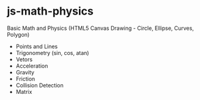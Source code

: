 js-math-physics
===============
Basic Math and Physics
(HTML5 Canvas Drawing - Circle, Ellipse, Curves, Polygon)
- Points and Lines
- Trigonometry (sin, cos, atan)
- Vetors
- Acceleration
- Gravity
- Friction
- Collision Detection
- Matrix
